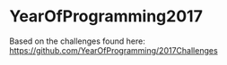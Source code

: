 # YearOfProgramming2017

Based on the challenges found here: https://github.com/YearOfProgramming/2017Challenges

